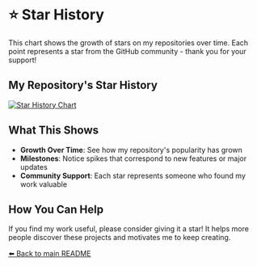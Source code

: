 # ⭐ Star History

This chart shows the growth of stars on my repositories over time. Each point represents a star from the GitHub community - thank you for your support!

## My Repository's Star History

[![Star History Chart](https://api.star-history.com/svg?repos=s009900/s009900&type=Date)](https://star-history.com/#s009900/s009900&Date)

## What This Shows
- **Growth Over Time**: See how my repository's popularity has grown
- **Milestones**: Notice spikes that correspond to new features or major updates
- **Community Support**: Each star represents someone who found my work valuable

## How You Can Help
If you find my work useful, please consider giving it a star! It helps more people discover these projects and motivates me to keep creating.

[⬅️ Back to main README](README.md)
